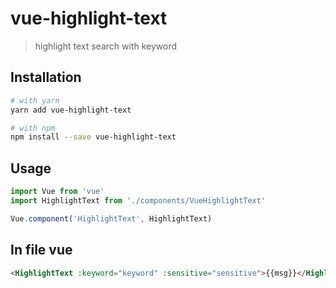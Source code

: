 # vue-highlight-text

> highlight text search with keyword

## Installation
```bash
# with yarn
yarn add vue-highlight-text

# with npm
npm install --save vue-highlight-text
```
## Usage
```js
import Vue from 'vue'
import HighlightText from './components/VueHighlightText'

Vue.component('HighlightText', HighlightText)
```

## In file vue
```html
<HighlightText :keyword="keyword" :sensitive="sensitive">{{msg}}</HighlightText>
```